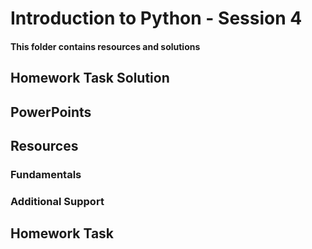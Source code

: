 # Introduction to Python - Session 4
#### This folder contains resources and solutions 

## Homework Task Solution

## PowerPoints

## Resources
### Fundamentals

### Additional Support

## Homework Task


